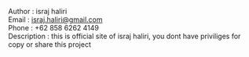 Author 		: israj haliri<br/>
Email		: israj.haliri@gmail.com<br/>
Phone		: +62 858 6262 4149<br/>
Description	: this is official site of israj haliri, you dont have priviliges for copy 		  or share this project
